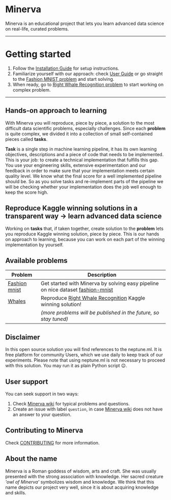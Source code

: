 # Minerva
Minerva is an educational project that lets you learn advanced data science on real-life, curated problems.

---

# Getting started
1. Follow the [Installation Guide](https://github.com/neptune-ml/minerva/wiki/Installation-Guide 'Minerva Wiki -> installation guide') for setup instructions.
2. Familiarize yourself with our approach: check [User Guide](https://github.com/neptune-ml/minerva/wiki/User-Guide 'Minerva Wiki -> User Guide') or go straight to the [Fashion MNIST problem](resources/fashion_mnist/tasks/hello-fashion_mnist.ipynb 'Fashion MNIST -> Welcome notebook') and start solving.
3. When ready, go to [Right Whale Recognition problem](resources/whales/tasks/hello-whales.ipynb 'Right Whale Recognition -> Welcome notebook') to start working on complex problem.

---

## Hands-on approach to learning
With Minerva you will reproduce, piece by piece, a solution to the most difficult data scientific problems, especially challenges. Since each **problem** is quite complex, we divided it into a collection of small self-contained pieces called **tasks**.

**Task** is a single step in machine learning pipeline, it has its own learning objectives, descriptions and a piece of code that needs to be implemented. This is your job: to create a technical implementation that fulfills this gap. You use your engineering skills, extensive experimentation and our feedback in order to make sure that your implementation meets certain quality level. We know what the final score for a well implemented pipeline should be. So as you solve tasks and re-implement parts of the pipeline we will be checking whether your implementation does the job well enough to keep the score high.

## Reproduce Kaggle winning solutions in a transparent way &rarr; learn advanced data science
Working on **tasks** that, if taken together, create solution to the **problem** lets you reproduce Kaggle winning solution, piece by piece. This is our hands on approach to learning, because you can work on each part of the winning implementation by yourself.

## Available problems

| Problem        | Description   |
| -------------- | ------------- |
| [Fashion mnist](https://github.com/neptune-ml/minerva/blob/master/resources/fashion_mnist/tasks/hello-fashion_mnist.ipynb)  | Get started with Minerva by solving easy pipeline on nice dataset [fashion-mnist](https://github.com/zalandoresearch/fashion-mnist 'Fashion-MNIST dataset') |
| [Whales](https://github.com/neptune-ml/minerva/blob/master/resources/whales/tasks/hello-whales.ipynb)         | Reproduce [Right Whale Recognition](https://www.kaggle.com/c/noaa-right-whale-recognition 'Right Whale Recognition') Kaggle winning solution! |
| | *(more problems will be published in the future, so stay tuned)* |

## Disclaimer
In this open source solution you will find references to the neptune.ml. It is free platform for community Users, which we use daily to keep track of our experiments. Please note that using neptune.ml is not necessary to proceed with this solution. You may run it as plain Python script :wink:.

## User support
You can seek support in two ways:

1. Check [Minerva wiki](https://github.com/neptune-ml/minerva/wiki 'Minerva wiki') for typical problems and questions.
2. Create an issue with label `question`, in case [Minerva wiki](https://github.com/neptune-ml/minerva/wiki 'Minerva wiki') does not have an answer to your question.

## Contributing to Minerva
Check [CONTRIBUTING](CONTRIBUTING.md) for more information.

## About the name
Minerva is a Roman goddess of wisdom, arts and craft. She was usually presented with the strong association with knowledge. Her sacred creature *'owl of Minerva'* symbolizes wisdom and knowledge. We think that this name depicts our project very well, since it is about acquiring knowledge and skills.
